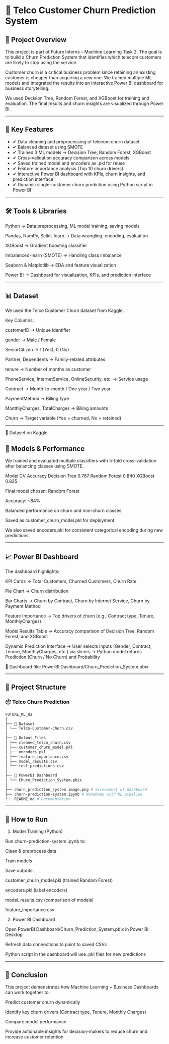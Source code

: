 # 🚀 Telco Customer Churn Prediction System

## 📌 Project Overview

This project is part of Future Interns – Machine Learning Task 2.
The goal is to build a Churn Prediction System that identifies which telecom customers are likely to stop using the service.

Customer churn is a critical business problem since retaining an existing customer is cheaper than acquiring a new one.
We trained multiple ML models and integrated the results into an interactive Power BI dashboard for business storytelling.

We used Decision Tree, Random Forest, and XGBoost for training and evaluation.
The final results and churn insights are visualized through Power BI.

---

## 🔑 Key Features

- ✔ Data cleaning and preprocessing of telecom churn dataset
- ✔ Balanced dataset using SMOTE
- ✔ Trained 3 ML models → Decision Tree, Random Forest, XGBoost
- ✔ Cross-validation accuracy comparison across models
- ✔ Saved trained model and encoders as .pkl for reuse
- ✔ Feature importance analysis (Top 10 churn drivers)
- ✔ Interactive Power BI dashboard with KPIs, churn insights, and prediction interface
- ✔ Dynamic single-customer churn prediction using Python script in Power BI

---

## 🛠️ Tools & Libraries

Python → Data preprocessing, ML model training, saving models

Pandas, NumPy, Scikit-learn → Data wrangling, encoding, evaluation

XGBoost → Gradient boosting classifier

Imbalanced-learn (SMOTE) → Handling class imbalance

Seaborn & Matplotlib → EDA and feature visualization

Power BI → Dashboard for visualization, KPIs, and prediction interface

---

## 📊 Dataset

We used the Telco Customer Churn dataset from Kaggle.

Key Columns:

customerID → Unique identifier

gender → Male / Female

SeniorCitizen → 1 (Yes), 0 (No)

Partner, Dependents → Family-related attributes

tenure → Number of months as customer

PhoneService, InternetService, OnlineSecurity, etc. → Service usage

Contract → Month-to-month / One year / Two year

PaymentMethod → Billing type

MonthlyCharges, TotalCharges → Billing amounts

Churn → Target variable (Yes = churned, No = retained)

---

📂 Dataset on Kaggle

## 🤖 Models & Performance

We trained and evaluated multiple classifiers with 5-fold cross-validation after balancing classes using SMOTE.

Model CV Accuracy
Decision Tree 0.787
Random Forest 0.840
XGBoost 0.835

Final model chosen: Random Forest

Accuracy: ~84%

Balanced performance on churn and non-churn classes

Saved as customer_churn_model.pkl for deployment

We also saved encoders.pkl for consistent categorical encoding during new predictions.

---

## 📈 Power BI Dashboard

The dashboard highlights:

KPI Cards → Total Customers, Churned Customers, Churn Rate

Pie Chart → Churn distribution

Bar Charts → Churn by Contract, Churn by Internet Service, Churn by Payment Method

Feature Importance → Top drivers of churn (e.g., Contract type, Tenure, MonthlyCharges)

Model Results Table → Accuracy comparison of Decision Tree, Random Forest, and XGBoost

Dynamic Prediction Interface → User selects inputs (Gender, Contract, Tenure, MonthlyCharges, etc.) via slicers → Python model returns Prediction (Churn / No Churn) and Probability

📂 Dashboard file: PowerBI Dashboard/Churn_Prediction_System.pbix

---

## 📂 Project Structure

### 📦 Telco Churn Prediction

```bash
FUTURE_ML_02
│
├── 📁 Dataset
│ └── Telco-Customer-Churn.csv
│
├── 📁 Output_Files
│ ├── cleaned_telco_churn.csv
│ ├── customer_churn_model.pkl
│ ├── encoders.pkl
│ ├── feature_importance.csv
│ ├── model_results.csv
│ └── test_predictions.csv
│
├── 📁 PowerBI Dashboard
│ └── Churn_Prediction_System.pbix
│
├── churn_prediction_system image.png # Screenshot of dashboard
├── churn-prediction-system.ipynb # Notebook with ML pipeline
└── README.md # Documentation
```

---

## 📌 How to Run

1. Model Training (Python)

Run churn-prediction-system.ipynb to:

Clean & preprocess data

Train models

Save outputs:

customer_churn_model.pkl (trained Random Forest)

encoders.pkl (label encoders)

model_results.csv (comparison of models)

feature_importance.csv

2. Power BI Dashboard

Open PowerBI Dashboard/Churn_Prediction_System.pbix in Power BI Desktop

Refresh data connections to point to saved CSVs

Python script in the dashboard will use .pkl files for new predictions

---

## 📜 Conclusion

This project demonstrates how Machine Learning + Business Dashboards can work together to:

Predict customer churn dynamically

Identify key churn drivers (Contract type, Tenure, Monthly Charges)

Compare model performance

Provide actionable insights for decision-makers to reduce churn and increase customer retention
